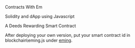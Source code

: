 Contracts With Em

Solidity and dApp using Javascript

A Deeds Rewarding Smart Contract

After deploying your own version, put your smart contract id in blockchain\eming.js under [eming](./blockchain/eming.js).